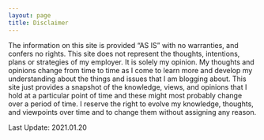 ```yaml
---
layout: page
title: Disclaimer
---
```


The information on this site is provided “AS IS” with no warranties, and confers no rights. This site does not represent the thoughts, intentions, plans or strategies of my employer. It is solely my opinion. My thoughts and opinions change from time to time as I come to learn more and develop my understanding about the things and issues that I am blogging about. This site just provides a snapshot of the knowledge, views, and opinions that I hold at a particular point of time and these might most probably change over a period of time. I reserve the right to evolve my knowledge, thoughts, and viewpoints over time and to change them without assigning any reason.

<span class="muted">Last Update: 2021.01.20</span>